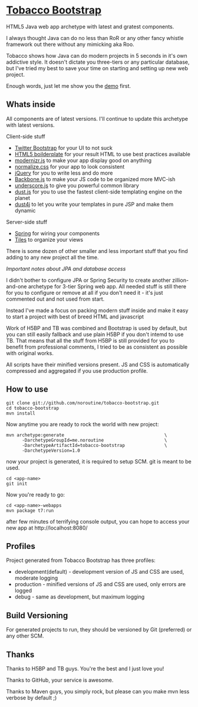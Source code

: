 [Tobacco Bootstrap](http://noroutine.github.com/tobacco-bootstrap)
=================

HTML5 Java web app archetype with latest and gratest components.

I always thought Java can do no less than RoR or any other fancy whistle framework out there without any mimicking aka Roo. 

Tobacco shows how Java can do modern projects in 5 seconds in it's own addictive style. It doesn't dictate you three-tiers or any particular database, but I've tried my best to save your time on starting and setting up new web project.

Enough words, just let me show you the [demo](http://zion.noroutine.me:8080/tobacco-demo) first. 

Whats inside
------------

All components are of latest versions. I'll continue to update this archetype with latest versions.

Client-side stuff 
* [Twitter Bootstrap](http://twitter.github.com/bootstrap/) for your UI to not suck
* [HTML5 boilderplate](http://html5boilerplate.com/) for your result HTML to use best practices available
* [modernizr.js](http://modernizr.com/) to make your app display good on anything
* [normalize.css](http://necolas.github.com/normalize.css/) for your app to look consistent
* [jQuery](http://jquery.com/) for you to write less and do more
* [Backbone.js](http://backbonejs.org/) to make your JS code to be organized more MVC-ish
* [underscore.js](http://underscorejs.org/) to give you powerful common library
* [dust.js](linkedin.github.com/dustjs/) for you to use the fastest client-side templating engine on the planet
* [dust4j](http://dust4j.noroutine.me/) to let you write your templates in pure JSP and make them dynamic

Server-side stuff
* [Spring](http://www.springsource.org/) for wiring your components
* [Tiles](http://tiles.apache.org/) to organize your views

There is some dozen of other smaller and less important stuff that you find adding to any new project all the time. 

_Important notes about JPA and database access_

I didn't bother to configure JPA or Spring Security to create another zillion-and-one archetype for 3-tier Spring web app. 
All needed stuff is still there for you to configure or remove at all if you don't need it - it's just commented out and not used from start. 

Instead I've made a focus on packing modern stuff inside and make it easy to start a project with best of breed HTML and javascript

Work of H5BP and TB was combined and Bootstrap is used by default, but you can still easily fallback and use plain H5BP if you don't intemd to use TB.
That means that all the stuff from H5BP is still provided for you to benefit from professional comments, I tried to be as consistent as possible with original works.

All scripts have their minified versions present. JS and CSS is automatically compressed and aggregated if you use production profile. 

How to use
----------

    git clone git://github.com/noroutine/tobacco-bootstrap.git
    cd tobacco-bootstrap
    mvn install

Now anytime you are ready to rock the world with new project:

    mvn archetype:generate                                      \
          -DarchetypeGroupId=me.noroutine                       \
          -DarchetypeArtifactId=tobacco-bootstrap               \
          -DarchetypeVersion=1.0

now your project is generated, it is required to setup SCM. git is meant to be used.
    
    cd <app-name>
    git init

Now you're ready to go:

    cd <app-name>-webapps
    mvn package t7:run

after few minutes of terrifying console output, you can hope to access your new app at http://localhost:8080/<app-name>

Profiles
--------

Project generated from Tobacco Bootstrap has three profiles:
* development(default) - development version of JS and CSS are used, moderate logging
* production - minified versions of JS and CSS are used, only errors are logged
* debug - same as development, but maximum logging

Build Versioning
----------------

For generated projects to run, they should be versioned by Git (preferred) or any other SCM.

Thanks
------

Thanks to H5BP and TB guys. You're the best and I just love you!

Thanks to GitHub, your service is awesome.

Thanks to Maven guys, you simply rock, but please can you make mvn less verbose by default ;)

